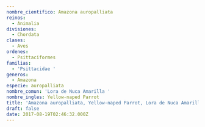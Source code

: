 ```yaml
---
nombre_cientifico: Amazona auropalliata
reinos:
  - Animalia
divisiones:
  - Chordata
clases:
  - Aves
ordenes:
  - Psittaciformes
familias:
  - 'Psittacidae '
generos:
  - Amazona
especie: auropalliata
nombre_comun: 'Lora de Nuca Amarilla '
nombre_ingles: Yellow-naped Parrot
title: 'Amazona auropalliata, Yellow-naped Parrot, Lora de Nuca Amarilla '
draft: false
date: 2017-08-19T02:46:32.000Z
---
```


